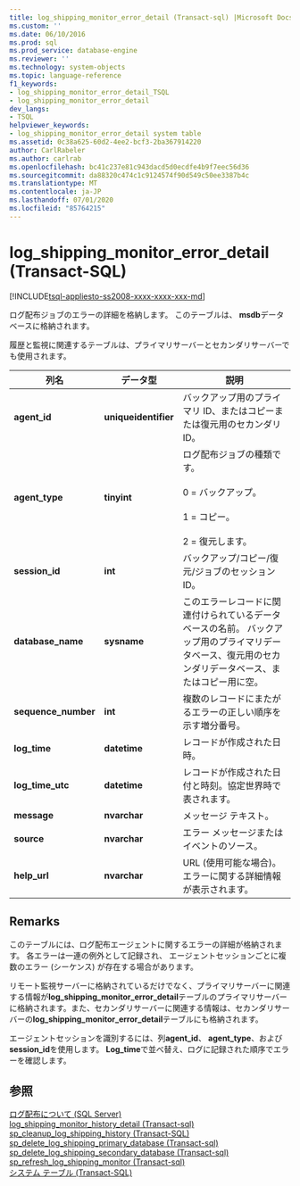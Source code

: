 ```yaml
---
title: log_shipping_monitor_error_detail (Transact-sql) |Microsoft Docs
ms.custom: ''
ms.date: 06/10/2016
ms.prod: sql
ms.prod_service: database-engine
ms.reviewer: ''
ms.technology: system-objects
ms.topic: language-reference
f1_keywords:
- log_shipping_monitor_error_detail_TSQL
- log_shipping_monitor_error_detail
dev_langs:
- TSQL
helpviewer_keywords:
- log_shipping_monitor_error_detail system table
ms.assetid: 0c38a625-60d2-4ee2-bcf3-2ba367914220
author: CarlRabeler
ms.author: carlrab
ms.openlocfilehash: bc41c237e81c943dacd5d0ecdfe4b9f7eec56d36
ms.sourcegitcommit: da88320c474c1c9124574f90d549c50ee3387b4c
ms.translationtype: MT
ms.contentlocale: ja-JP
ms.lasthandoff: 07/01/2020
ms.locfileid: "85764215"
---
```

# <a name="log_shipping_monitor_error_detail-transact-sql"></a>log_shipping_monitor_error_detail (Transact-SQL)
[!INCLUDE[tsql-appliesto-ss2008-xxxx-xxxx-xxx-md](../../includes/applies-to-version/sqlserver.md)]

  ログ配布ジョブのエラーの詳細を格納します。 このテーブルは、 **msdb**データベースに格納されます。  
  
 履歴と監視に関連するテーブルは、プライマリサーバーとセカンダリサーバーでも使用されます。  
  
|列名|データ型|説明|  
|-----------------|---------------|-----------------|  
|**agent_id**|**uniqueidentifier**|バックアップ用のプライマリ ID、またはコピーまたは復元用のセカンダリ ID。|  
|**agent_type**|**tinyint**|ログ配布ジョブの種類です。<br /><br /> 0 = バックアップ。<br /><br /> 1 = コピー。<br /><br /> 2 = 復元します。|  
|**session_id**|**int**|バックアップ/コピー/復元/ジョブのセッション ID。|  
|**database_name**|**sysname**|このエラーレコードに関連付けられているデータベースの名前。 バックアップ用のプライマリデータベース、復元用のセカンダリデータベース、またはコピー用に空。|  
|**sequence_number**|**int**|複数のレコードにまたがるエラーの正しい順序を示す増分番号。|  
|**log_time**|**datetime**|レコードが作成された日時。|  
|**log_time_utc**|**datetime**|レコードが作成された日付と時刻。協定世界時で表されます。|  
|**message**|**nvarchar**|メッセージ テキスト。|  
|**source**|**nvarchar**|エラー メッセージまたはイベントのソース。|  
|**help_url**|**nvarchar**|URL (使用可能な場合)。エラーに関する詳細情報が表示されます。|  
  
## <a name="remarks"></a>Remarks  
 このテーブルには、ログ配布エージェントに関するエラーの詳細が格納されます。 各エラーは一連の例外として記録され、 エージェントセッションごとに複数のエラー (シーケンス) が存在する場合があります。  
  
 リモート監視サーバーに格納されているだけでなく、プライマリサーバーに関連する情報が**log_shipping_monitor_error_detail**テーブルのプライマリサーバーに格納されます。また、セカンダリサーバーに関連する情報は、セカンダリサーバーの**log_shipping_monitor_error_detail**テーブルにも格納されます。  
  
 エージェントセッションを識別するには、列**agent_id**、 **agent_type**、および**session_id**を使用します。 **Log_time**で並べ替え、ログに記録された順序でエラーを確認します。  
  
## <a name="see-also"></a>参照  
 [ログ配布について &#40;SQL Server&#41;](../../database-engine/log-shipping/about-log-shipping-sql-server.md)   
 [log_shipping_monitor_history_detail &#40;Transact-sql&#41;](../../relational-databases/system-tables/log-shipping-monitor-history-detail-transact-sql.md)   
 [sp_cleanup_log_shipping_history &#40;Transact-SQL&#41;](../../relational-databases/system-stored-procedures/sp-cleanup-log-shipping-history-transact-sql.md)   
 [sp_delete_log_shipping_primary_database &#40;Transact-sql&#41;](../../relational-databases/system-stored-procedures/sp-delete-log-shipping-primary-database-transact-sql.md)   
 [sp_delete_log_shipping_secondary_database &#40;Transact-sql&#41;](../../relational-databases/system-stored-procedures/sp-delete-log-shipping-secondary-database-transact-sql.md)   
 [sp_refresh_log_shipping_monitor &#40;Transact-sql&#41;](../../relational-databases/system-stored-procedures/sp-refresh-log-shipping-monitor-transact-sql.md)   
 [システム テーブル &#40;Transact-SQL&#41;](../../relational-databases/system-tables/system-tables-transact-sql.md)  
  
  
